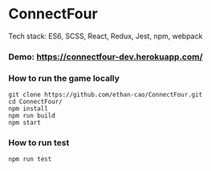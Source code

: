 # ConnectFour
Tech stack: ES6, SCSS, React, Redux, Jest, npm, webpack

### Demo: https://connectfour-dev.herokuapp.com/


### How to run the game locally
    git clone https://github.com/ethan-cao/ConnectFour.git    
    cd ConnectFour/
    npm install
    npm run build
    npm start

### How to run test
    npm run test
